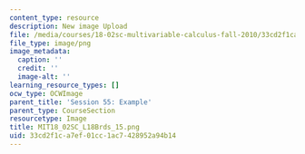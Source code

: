 ```yaml
---
content_type: resource
description: New image Upload
file: /media/courses/18-02sc-multivariable-calculus-fall-2010/33cd2f1ca7ef01cc1ac7428952a94b14_MIT18_02SC_L18Brds_15.png
file_type: image/png
image_metadata:
  caption: ''
  credit: ''
  image-alt: ''
learning_resource_types: []
ocw_type: OCWImage
parent_title: 'Session 55: Example'
parent_type: CourseSection
resourcetype: Image
title: MIT18_02SC_L18Brds_15.png
uid: 33cd2f1c-a7ef-01cc-1ac7-428952a94b14
---
```

